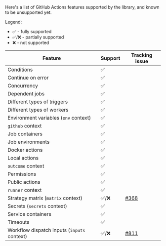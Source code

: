 Here's a list of GitHub Actions features supported by the library, and known to be unsupported yet.

Legend:

* ✅ - fully supported
* ✅/❌ - partially supported
* ❌ - not supported

| Feature                                     | Support | Tracking issue                                                             |
|---------------------------------------------|---------|----------------------------------------------------------------------------|
| Conditions                                  | ✅       |                                                                            |
| Continue on error                           | ✅       |                                                                            |
| Concurrency                                 | ✅       |                                                                            |
| Dependent jobs                              | ✅       |                                                                            |
| Different types of triggers                 | ✅       |                                                                            |
| Different types of workers                  | ✅       |                                                                            |
| Environment variables (`env` context)       | ✅       |                                                                            |
| `github` context                            | ✅       |                                                                            |
| Job containers                              | ✅       |                                                                            |
| Job environments                            | ✅       |                                                                            |
| Docker actions                              | ✅       |                                                                            |
| Local actions                               | ✅       |                                                                            |
| `outcome` context                           | ✅       |                                                                            |
| Permissions                                 | ✅       |                                                                            |
| Public actions                              | ✅       |                                                                            |
| `runner` context                            | ✅       |                                                                            |
| Strategy matrix (`matrix` context)          | ✅/❌     | [#368](https://github.com/typesafegithub/github-workflows-kt/issues/368)   |
| Secrets (`secrets` context)                 | ✅       |                                                                            |
| Service containers                          | ✅       |                                                                            |
| Timeouts                                    | ✅       |                                                                            |
| Workflow dispatch inputs (`inputs` context) | ✅/❌     | [#811](https://github.com/typesafegithub/github-workflows-kt/issues/811)   |
